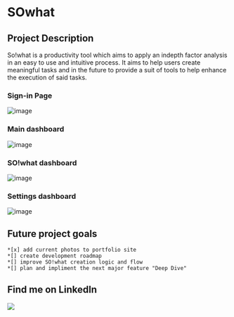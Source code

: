 # SOwhat

## Project Description

So!what is a productivity tool which aims to apply an indepth factor analysis in an easy to use and intuitive process. It aims to help users create meaningful tasks and
in the future to provide a suit of tools to help enhance the execution of said tasks.

### Sign-in Page

![image](https://user-images.githubusercontent.com/77979565/115940715-97806a80-a470-11eb-8d4a-6e08388b8449.png)

### Main dashboard

![image](https://user-images.githubusercontent.com/77979565/115941096-fbeff980-a471-11eb-80dd-5916afa7a02b.png)

### SO!what dashboard

![image](https://user-images.githubusercontent.com/77979565/115940871-15dd0c80-a471-11eb-9fc5-b016013e314c.png)

### Settings dashboard

![image](https://user-images.githubusercontent.com/77979565/115941116-132ee700-a472-11eb-8053-533955c74256.png)

## Future project goals

    *[x] add current photos to portfolio site
    *[] create development roadmap
    *[] improve SO!what creation logic and flow
    *[] plan and impliment the next major feature "Deep Dive"

## Find me on LinkedIn

[![](https://img.shields.io/badge/LinkedIn-informational?style=flat&logo=LinkedIn&logoColor=white&color=blue)](https://www.linkedin.com/in/andrew-fenrich)
